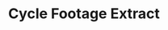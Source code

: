 ---
title: "Cycle Footage Extract"
video:
    src: https://vimeo.com/134616059
    id: 134616059
    type: vimeo
image:
    src: /assets/videography/cycle_footage_extract.avif
    alt: 

---